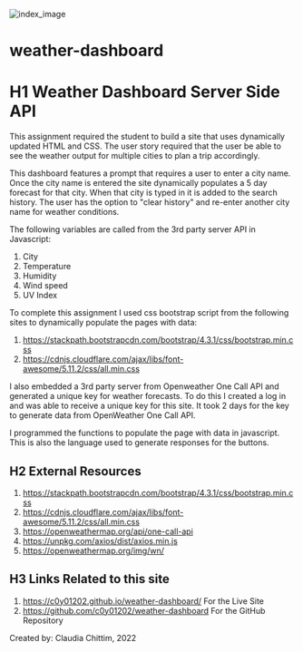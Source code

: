 ![index_image](https://user-images.githubusercontent.com/97765679/158083334-c50f8ce0-9cc0-4ef4-a790-eff42f801462.png)
# weather-dashboard

# H1 Weather Dashboard Server Side API

This assignment required the student to build a site that uses dynamically updated HTML and CSS. The user story required that the user be able to see the weather output for multiple cities to plan a trip accordingly.

This dashboard features a prompt that requires a user to enter a city name. Once the city name is entered the site dynamically populates a 5 day forecast for that city. When that city is typed in it is added to the search history. The user has the option to "clear history" and re-enter another city name for weather conditions.

The following variables are called from the 3rd party server API in Javascript:

1. City
2. Temperature
3. Humidity
4. Wind speed
5. UV Index

To complete this assignment I used css bootstrap script from the following sites to dynamically populate the pages with data:

1.  https://stackpath.bootstrapcdn.com/bootstrap/4.3.1/css/bootstrap.min.css
2.  https://cdnjs.cloudflare.com/ajax/libs/font-awesome/5.11.2/css/all.min.css

I also embedded a 3rd party server from Openweather One Call API and generated a unique key for weather forecasts. To do this I created a log in and was able to receive a unique key for this site. It took 2 days for the key to generate data from OpenWeather One Call API.

I programmed the functions to populate the page with data in javascript. This is also the language used to generate responses for the buttons.

## H2 External Resources

1.  https://stackpath.bootstrapcdn.com/bootstrap/4.3.1/css/bootstrap.min.css
2.  https://cdnjs.cloudflare.com/ajax/libs/font-awesome/5.11.2/css/all.min.css
3.  https://openweathermap.org/api/one-call-api
4.  https://unpkg.com/axios/dist/axios.min.js
5.  https://openweathermap.org/img/wn/

## H3 Links Related to this site

1. https://c0y01202.github.io/weather-dashboard/ For the Live Site
2. https://github.com/c0y01202/weather-dashboard For the GitHub Repository

Created by: Claudia Chittim, 2022
